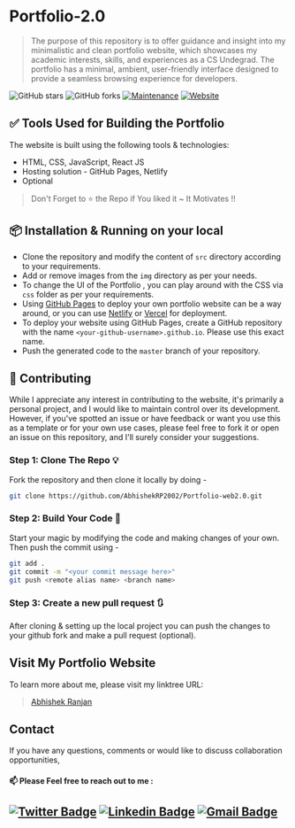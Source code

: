 # Portfolio-2.0
>The purpose of this repository is to offer guidance and insight into my minimalistic and clean portfolio website, which showcases my academic interests, skills, and experiences as a CS Undegrad. The portfolio has a minimal, ambient, user-friendly interface designed to provide a seamless browsing experience for developers.

![GitHub stars](https://img.shields.io/github/stars/AbhishekRP2002/Portfolio-web2.0?style=for-the-badge) 
![GitHub forks](https://img.shields.io/github/forks/AbhishekRP2002/Portfolio-web2.0?style=for-the-badge)
[![Maintenance](https://img.shields.io/maintenance/yes/2023?style=for-the-badge)](https://github.com/AbhishekRP2002/Portfolio-web2.0/commits/master)
[![Website](https://img.shields.io/website?down_color=red&down_message=Offline&style=for-the-badge&up_color=light_green&up_message=Online&url=https%3A%2F%2Fabhishekrp-portfolio.netlify.app)](abhishekrp-portfolio.netlify.app)

## ✅ Tools Used for Building the Portfolio 

The website is built using the following tools & technologies:

- HTML, CSS, JavaScript, React JS
- Hosting solution - GitHub Pages, Netlify
- Optional


> Don't Forget to ⭐ the Repo if You liked it ~ It Motivates !!

## 📦 Installation & Running on your local

- Clone the repository and modify the content of `src` directory according to your requirements.
- Add or remove images from the `img` directory as per your needs.
- To change the UI of the Portfolio , you can play around with the CSS via `css` folder as per your requirements.
- Using [GitHub Pages](https://docs.github.com/en/pages) to deploy your own portfolio website can be a way around, or you can use [Netlify](https://www.netlify.com/) or [Vercel](https://vercel.com/) for deployment.
- To deploy your website using GitHub Pages, create a GitHub repository with the name `<your-github-username>.github.io`. Please use this exact name.
- Push the generated code to the `master` branch of your repository.

## 🚀 Contributing 

While I appreciate any interest in contributing to the website, it's primarily a personal project, and I would like to maintain control over its development. However, if you've spotted an issue or have feedback or want you use this as a template or for your own use cases, please feel free to fork it or open an issue on this repository, and I'll  surely consider your suggestions.

### Step 1: Clone The Repo 💡

Fork the repository and then clone it locally by doing -

```bash
git clone https://github.com/AbhishekRP2002/Portfolio-web2.0.git
```

### Step 2: Build Your Code 🔨

Start your magic by modifying the code and making changes of your own. Then push the commit using -

```bash
git add .
git commit -m "<your commit message here>"
git push <remote alias name> <branch name>
```

### Step 3: Create a new pull request 🔃

After cloning & setting up the local project you can push the changes to your github fork and make a pull request (optional).

## Visit My Portfolio Website

To learn more about me, please visit my linktree URL: 
> [Abhishek Ranjan](https://linktr.ee/Abhishekrp2002)

## Contact

If you have any questions, comments or would like to discuss collaboration opportunities,
#### 📫 Please Feel free to reach out to me :
[![Twitter Badge](https://img.shields.io/badge/-@AbhishekRanjan-1ca0f1?style=flat-square&labelColor=1ca0f1&logo=twitter&logoColor=white&link=https://twitter.com/abhishek_rp2002)](https://twitter.com/abhishek_rp2002) [![Linkedin Badge](https://img.shields.io/badge/-@AbhishekRanjan-blue?style=flat-square&logo=Linkedin&logoColor=white&link=https://www.linkedin.com/in/abhishek-ranjan-2002/)](https://www.linkedin.com/in/abhishek-ranjan-2002/) 
[![Gmail Badge](https://img.shields.io/badge/-aviranjan444@gmail.com-c14438?style=flat-square&logo=Gmail&logoColor=white&link=mailto:aviranjan444@gmail.com)](mailto:aviranjan444@gmail.com)
---


